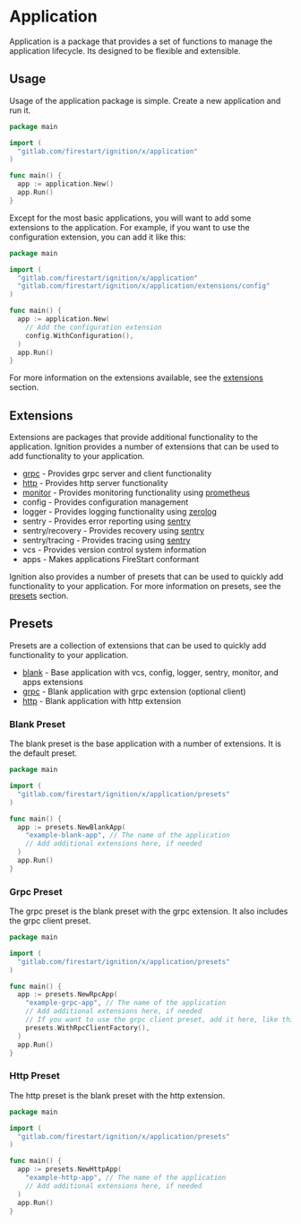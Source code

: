 # Application

Application is a package that provides a set of functions to manage the application lifecycle. 
Its designed to be flexible and extensible.

## Usage

Usage of the application package is simple. Create a new application and run it.

```go
package main

import (
  "gitlab.com/firestart/ignition/x/application"
)

func main() {
  app := application.New()
  app.Run()
}
```

Except for the most basic applications, you will want to add some extensions to the application.
For example, if you want to use the configuration extension, you can add it like this:
  
```go
package main

import (
  "gitlab.com/firestart/ignition/x/application"
  "gitlab.com/firestart/ignition/x/application/extensions/config"
)

func main() {
  app := application.New(
    // Add the configuration extension
    config.WithConfiguration(),
  )
  app.Run()
}
```

For more information on the extensions available, see the [extensions](#extensions) section.

## Extensions

Extensions are packages that provide additional functionality to the application. Ignition 
provides a number of extensions that can be used to add functionality to your application.

- [grpc](extensions/grpc/README.md) - Provides grpc server and client functionality
- [http](extensions/http/README.md) - Provides http server functionality
- [monitor](extensions/monitor/README.md) - Provides monitoring functionality using [prometheus](https://github.com/prometheus/client_golang)
- config - Provides configuration management
- logger - Provides logging functionality using [zerolog](https://github.com/rs/zerolog)
- sentry - Provides error reporting using [sentry](https://sentry.io)
- sentry/recovery - Provides recovery using [sentry](https://sentry.io)
- sentry/tracing - Provides tracing using [sentry](https://sentry.io)
- vcs - Provides version control system information
- apps - Makes applications FireStart conformant

Ignition also provides a number of presets that can be used to quickly add functionality to your application. 
For more information on presets, see the [presets](#presets) section.

## Presets

Presets are a collection of extensions that can be used to quickly add functionality to your application.

- [blank](#blank-preset) - Base application with vcs, config, logger, sentry, monitor, and apps extensions
- [grpc](#grpc-preset) - Blank application with grpc extension (optional client)
- [http](#http-preset) - Blank application with http extension

### Blank Preset

The blank preset is the base application with a number of extensions. It is the default preset.

```go
package main

import (
  "gitlab.com/firestart/ignition/x/application/presets"
)

func main() {
  app := presets.NewBlankApp(
    "example-blank-app", // The name of the application
    // Add additional extensions here, if needed
  )
  app.Run()
}
```

### Grpc Preset

The grpc preset is the blank preset with the grpc extension. It also includes the grpc client preset.

```go
package main

import (
  "gitlab.com/firestart/ignition/x/application/presets"
)

func main() {
  app := presets.NewRpcApp(
    "example-grpc-app", // The name of the application
    // Add additional extensions here, if needed
    // If you want to use the grpc client preset, add it here, like this:
    presets.WithRpcClientFactory(),
  )
  app.Run()
}
```

### Http Preset

The http preset is the blank preset with the http extension.

```go
package main

import (
  "gitlab.com/firestart/ignition/x/application/presets"
)

func main() {
  app := presets.NewHttpApp(
    "example-http-app", // The name of the application
    // Add additional extensions here, if needed
  )
  app.Run()
}
```
